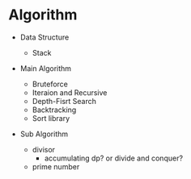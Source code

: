 # Algorithm

- Data Structure
  - Stack

- Main Algorithm
  - Bruteforce
  - Iteraion and Recursive
  - Depth-Fisrt Search
  - Backtracking
  - Sort library

- Sub Algorithm
  - divisor
    - accumulating dp? or divide and conquer?
  - prime number

